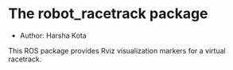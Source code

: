 # The robot_racetrack package

- Author: Harsha Kota

This ROS package provides Rviz visualization markers for a virtual racetrack.
